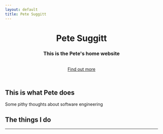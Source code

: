 ```yaml
---
layout: default
title: Pete Suggitt
---
```


<header id="top" class="header">
    <div class="text-vertical-center">
        <h1 class="animated fadeInUp">Pete Suggitt</h1>
        <h3 class="animated fadeInUp">This is the Pete's home website</h3>
        <br>
        <div>
            <a href="#about" class="btn btn-dark btn-lg animated fadeInUp">Find out more</a>
        </div>
    </div>
</header>

<!-- about -->
<section id="about" class="about">
    <div class="container">
        <div class="col-lg-12 text-center">
            <h2>This is what Pete does</h2>
            <p class="lead">Some pithy thoughts about software engineering</p>
        </div>
    </div>
</section>

<!-- services -->
<section id="services" class="services bg-primary">
    <div class="container">
        <div class="row text-center">
            <div class="col-lg-10 col-lg-offset-1">
                <h2>The things I do</h2>
                <hr class="small">
            </div>
        </div>
    </div>
</section>


<footer>
    <p align="center"><a href="https://github.com/suggitpe"><i class="fa fa-github fa-2x"></i></a></p>
</footer>
